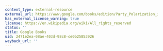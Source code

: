```yaml
---
content_type: external-resource
external_url: https://www.google.com/books/edition/Party_Polarization_in_Congress/flEhyqGhj-wC?hl=en&gbpv=1
has_external_license_warning: true
license: https://en.wikipedia.org/wiki/All_rights_reserved
status: ''
title: Google Books
uid: 2471e2ea-08ae-403d-98c8-ce0b25853926
wayback_url: ''
---
```

